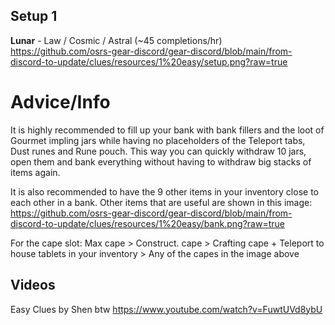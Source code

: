 ## Setup 1
**Lunar** - Law / Cosmic / Astral  (~45 completions/hr)
https://github.com/osrs-gear-discord/gear-discord/blob/main/from-discord-to-update/clues/resources/1%20easy/setup.png?raw=true

# Advice/Info
It is highly recommended to fill up your bank with bank fillers and the loot of Gourmet impling jars while having no placeholders of the Teleport tabs, Dust runes and Rune pouch. This way you can quickly withdraw 10 jars, open them and bank everything without having to withdraw big stacks of items again.

It is also recommended to have the 9 other items in your inventory close to each other in a bank. Other items that are useful are shown in this image:
https://github.com/osrs-gear-discord/gear-discord/blob/main/from-discord-to-update/clues/resources/1%20easy/bank.png?raw=true

For the cape slot: Max cape > Construct. cape > Crafting cape + Teleport to house tablets in your inventory > Any of the capes in the image above

## Videos
Easy Clues by Shen btw
https://www.youtube.com/watch?v=FuwtUVd8ybU
